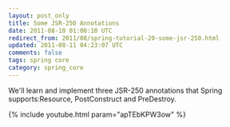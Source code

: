 ```yaml
---           
layout: post_only
title: Some JSR-250 Annotations
date: 2011-08-10 01:00:10 UTC
redirect_from: 2011/08/spring-tutorial-20-some-jsr-250.html
updated: 2011-08-11 04:23:07 UTC
comments: false
tags: spring core
category: spring_core
---
```


We'll learn and implement three JSR-250 annotations that Spring supports:Resource, PostConstruct and PreDestroy.

{% include youtube.html param="apTEbKPW3ow" %}